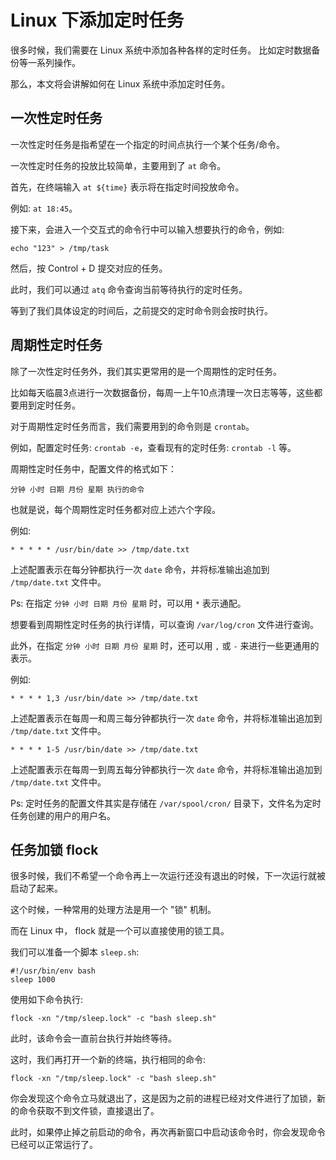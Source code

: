 # Linux 下添加定时任务

很多时候，我们需要在 Linux 系统中添加各种各样的定时任务。
比如定时数据备份等一系列操作。

那么，本文将会讲解如何在 Linux 系统中添加定时任务。

## 一次性定时任务

一次性定时任务是指希望在一个指定的时间点执行一个某个任务/命令。

一次性定时任务的投放比较简单，主要用到了 `at` 命令。

首先，在终端输入 `at ${time}` 表示将在指定时间投放命令。

例如: `at 18:45`。

接下来，会进入一个交互式的命令行中可以输入想要执行的命令，例如:

```shell
echo "123" > /tmp/task
```

然后，按 Control + D 提交对应的任务。

此时，我们可以通过 `atq` 命令查询当前等待执行的定时任务。

等到了我们具体设定的时间后，之前提交的定时命令则会按时执行。

## 周期性定时任务

除了一次性定时任务外，我们其实更常用的是一个周期性的定时任务。

比如每天临晨3点进行一次数据备份，每周一上午10点清理一次日志等等，这些都要用到定时任务。

对于周期性定时任务而言，我们需要用到的命令则是 `crontab`。

例如，配置定时任务: `crontab -e`，查看现有的定时任务: `crontab -l` 等。

周期性定时任务中，配置文件的格式如下：

```shell
分钟 小时 日期 月份 星期 执行的命令
```

也就是说，每个周期性定时任务都对应上述六个字段。

例如:

```shell
* * * * * /usr/bin/date >> /tmp/date.txt
```

上述配置表示在每分钟都执行一次 `date` 命令，并将标准输出追加到 `/tmp/date.txt` 文件中。

Ps: 在指定 `分钟 小时 日期 月份 星期` 时，可以用 `*` 表示通配。

想要看到周期性定时任务的执行详情，可以查询 `/var/log/cron` 文件进行查询。

此外，在指定 `分钟 小时 日期 月份 星期` 时，还可以用 `,` 或 `-` 来进行一些更通用的表示。

例如:

```shell
* * * * 1,3 /usr/bin/date >> /tmp/date.txt
```

上述配置表示在每周一和周三每分钟都执行一次 `date` 命令，并将标准输出追加到 `/tmp/date.txt` 文件中。

```shell
* * * * 1-5 /usr/bin/date >> /tmp/date.txt
```

上述配置表示在每周一到周五每分钟都执行一次 `date` 命令，并将标准输出追加到 `/tmp/date.txt` 文件中。

Ps: 定时任务的配置文件其实是存储在 `/var/spool/cron/` 目录下，文件名为定时任务创建的用户的用户名。


## 任务加锁 flock

很多时候，我们不希望一个命令再上一次运行还没有退出的时候，下一次运行就被启动了起来。

这个时候，一种常用的处理方法是用一个 "锁" 机制。

而在 Linux 中， flock 就是一个可以直接使用的锁工具。

我们可以准备一个脚本 `sleep.sh`:

```shell
#!/usr/bin/env bash
sleep 1000
```

使用如下命令执行:

```shell
flock -xn "/tmp/sleep.lock" -c "bash sleep.sh"
```

此时，该命令会一直前台执行并始终等待。

这时，我们再打开一个新的终端，执行相同的命令:

```shell
flock -xn "/tmp/sleep.lock" -c "bash sleep.sh"
```

你会发现这个命令立马就退出了，这是因为之前的进程已经对文件进行了加锁，新的命令获取不到文件锁，直接退出了。

此时，如果停止掉之前启动的命令，再次再新窗口中启动该命令时，你会发现命令已经可以正常运行了。
